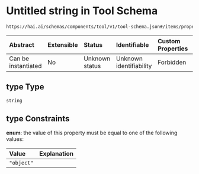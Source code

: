 # Untitled string in Tool Schema

```txt
https://hai.ai/schemas/components/tool/v1/tool-schema.json#/items/properties/function/properties/parameters/properties/type
```



| Abstract            | Extensible | Status         | Identifiable            | Custom Properties | Additional Properties | Access Restrictions | Defined In                                                                                           |
| :------------------ | :--------- | :------------- | :---------------------- | :---------------- | :-------------------- | :------------------ | :--------------------------------------------------------------------------------------------------- |
| Can be instantiated | No         | Unknown status | Unknown identifiability | Forbidden         | Allowed               | none                | [tool.schema.json\*](../../https:/hai.ai/schemas/=./schemas/tool.schema.json "open original schema") |

## type Type

`string`

## type Constraints

**enum**: the value of this property must be equal to one of the following values:

| Value      | Explanation |
| :--------- | :---------- |
| `"object"` |             |

